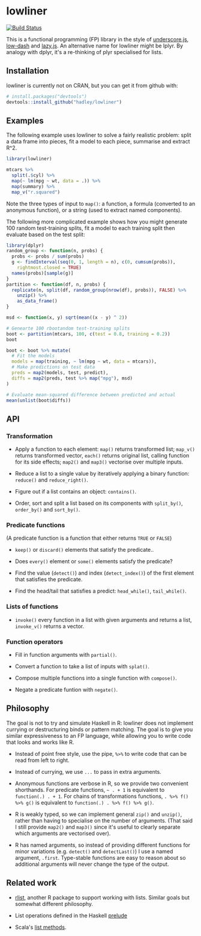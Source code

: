 # lowliner

[![Build Status](https://travis-ci.org/hadley/lowliner.png?branch=master)](https://travis-ci.org/hadley/lowliner)

This is a functional programming (FP) library in the style of [underscore.js](http://underscorejs.org), [low-dash](https://lodash.com) and [lazy.js](http://danieltao.com/lazy.js/). An alternative name for lowliner might be lplyr. By analogy with dplyr, it's a re-thinking of plyr specialised for lists.

## Installation

lowliner is currently not on CRAN, but you can get it from github with:

```R
# install.packages("devtools")
devtools::install_github("hadley/lowliner")
```

## Examples

The following example uses lowliner to solve a fairly realistic problem: split a data frame into pieces, fit a model to each piece, summarise and extract R^2.

```R
library(lowliner)

mtcars %>%
  split(.$cyl) %>%
  map(~ lm(mpg ~ wt, data = .)) %>%
  map(summary) %>%
  map_v("r.squared")
```

Note the three types of input to `map()`: a function, a formula (converted to an anonymous function), or a string (used to extract named components).

The following more complicated example shows how you might generate 100 random test-training splits, fit a model to each training split then evaluate based on the test split:

```R
library(dplyr)
random_group <- function(n, probs) {
  probs <- probs / sum(probs)
  g <- findInterval(seq(0, 1, length = n), c(0, cumsum(probs)), 
    rightmost.closed = TRUE)
  names(probs)[sample(g)]
}
partition <- function(df, n, probs) {
  replicate(n, split(df, random_group(nrow(df), probs)), FALSE) %>% 
    unzip() %>% 
    as_data_frame()
}

msd <- function(x, y) sqrt(mean((x - y) ^ 2))

# Genearte 100 rbootandom test-training splits
boot <- partition(mtcars, 100, c(test = 0.8, training = 0.2))
boot

boot <- boot %>% mutate(
  # Fit the models
  models = map(training, ~ lm(mpg ~ wt, data = mtcars)),
  # Make predictions on test data
  preds = map2(models, test, predict),
  diffs = map2(preds, test %>% map("mpg"), msd) 
)

# Evaluate mean-squared difference between predicted and actual
mean(unlist(boot$diffs))
```

## API

### Transformation

* Apply a function to each element: `map()` returns transformed list; 
  `map_v()` returns transformed vector, `each()` returns original list, calling 
  function for its side effects; `map2()` and `map3()` vectorise over multiple 
  inputs.

* Reduce a list to a single value by iteratively applying a binary 
  function: `reduce()` and `reduce_right()`.

* Figure out if a list contains an object: `contains()`.

* Order, sort and split a list based on its components with `split_by()`,
  `order_by()` and `sort_by()`.

### Predicate functions

(A predicate function is a function that either returns `TRUE` or `FALSE`)

* `keep()` or `discard()` elements that satisfy the predicate..

* Does `every()` element or `some()` elements satisfy the predicate?

* Find the value (`detect()`) and index (`detect_index()`) of the first element 
  that satisfies the predicate.

* Find the head/tail that satisfies a predict: `head_while()`, `tail_while()`.

### Lists of functions

* `invoke()` every function in a list with given arguments and returns 
  a list, `invoke_v()` returns a vector.

### Function operators

* Fill in function arguments with `partial()`. 

* Convert a function to take a list of inputs with `splat()`.

* Compose multiple functions into a single function with `compose()`.

* Negate a predicate funtion with `negate()`.

## Philosophy

The goal is not to try and simulate Haskell in R: lowliner does not implement currying or destructuring binds or pattern matching. The goal is to give you similar expressiveness to an FP language, while allowing you to write code that looks and works like R.

* Instead of point free style, use the pipe, `%>%` to write code that can be 
  read from left to right.

* Instead of currying, we use `...` to pass in extra arguments. 

* Anonymous functions are verbose in R, so we provide two convenient shorthands.
  For predicate functions, `~ . + 1` is equivalent to `function(.) . + 1`.
  For chains of transformations functions, `. %>% f() %>% g()` is 
  equivalent to `function(.) . %>% f() %>% g()`.
  
* R is weakly typed, so we can implement general `zip()` and `unzip()`, 
  rather than having to specialise on the number of arguments. (That said
  I still provide `map2()` and `map3()` since it's useful to clearly separate
  which arguments are vectorised over).
  
* R has named arguments, so instead of providing different functions for
  minor variations (e.g. `detect()` and `detectLast()`) I use a named 
  argument, `.first`. Type-stable functions are easy to reason about so
  additional arguments will never change the type of the output.
  
## Related work

* [rlist](http://renkun.me/rlist/), another R package to support working
  with lists. Similar goals but somewhat different philosophy.

* List operations defined in the Haskell [prelude][haskell]

* Scala's [list methods][scala].

[scala]:http://www.scala-lang.org/api/current/index.html#scala.collection.immutable.List
[haskell]:http://hackage.haskell.org/package/base-4.7.0.1/docs/Prelude.html#g:11
